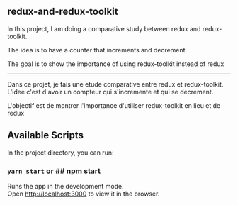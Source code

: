 ## redux-and-redux-toolkit

In this project, I am doing a comparative study between redux and redux-toolkit.

The idea is to have a counter that increments and decrement.

The goal is to show the importance of using redux-toolkit instead of redux

<hr/>
Dans ce projet, je fais une etude comparative entre redux et redux-toolkit.
L'idee c'est d'avoir un compteur qui s'incremente et qui se decrement.

L'objectif est de montrer l'importance d'utiliser redux-toolkit en lieu et de redux

## Available Scripts

In the project directory, you can run:

### `yarn start` or ## npm start

Runs the app in the development mode.<br />
Open [http://localhost:3000](http://localhost:3000) to view it in the browser.
